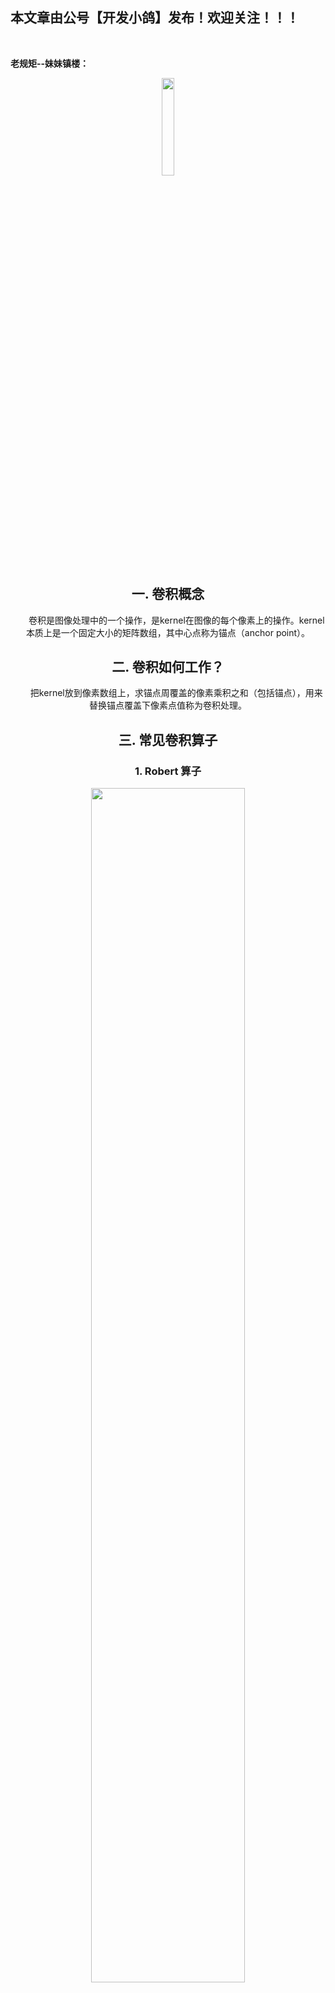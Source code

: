 ﻿## 本文章由公号【开发小鸽】发布！欢迎关注！！！
<br>

**老规矩--妹妹镇楼：**
<center>
<img src="https://img-blog.csdnimg.cn/20200721223424816.JPG"   width="20%">

## 一. 卷积概念
&nbsp;  &nbsp;  &nbsp;  &nbsp;卷积是图像处理中的一个操作，是kernel在图像的每个像素上的操作。kernel本质上是一个固定大小的矩阵数组，其中心点称为锚点（anchor point）。
## 二. 卷积如何工作？
&nbsp;  &nbsp;  &nbsp;  &nbsp;把kernel放到像素数组上，求锚点周覆盖的像素乘积之和（包括锚点），用来替换锚点覆盖下像素点值称为卷积处理。
## 三. 常见卷积算子

 ### 1. **Robert 算子**


<center>
<img src="https://img-blog.csdnimg.cn/20200528224447511.png"   width="70%">

&nbsp;  &nbsp;  &nbsp;  &nbsp;左图是左斜45度方向的差异，右图是右斜45度方向的差异。

 ### 2. Sobel 算子

<center>
<img src="https://img-blog.csdnimg.cn/20200528224516713.png"   width="70%">

&nbsp;  &nbsp;  &nbsp;  &nbsp;左图是水平方向的像素差异，右图是垂直方向的像素差异。

### **3. 拉普拉斯算子**

<center>
<img src="https://img-blog.csdnimg.cn/20200528224536149.png"   width="60%">

## 四. 自定义线性滤波
&nbsp;  &nbsp;  &nbsp;  &nbsp;自己定义一个线型滤波器的API  cv::filter2D

```cpp
cv::filter2D(
	Mat src,	//输入图像
	Mat dst,	//输出图像
	int depth,	//图像深度32/8
	Mat kernel,	//卷积核/模板
	Point anchor,//锚点位置
	double delta,//计算出来的像素+delta
	)
```
## 下面是代码：

```cpp
/*****线性滤波*****/

#include<opencv2/opencv.hpp>
#include<iostream>
#include<string>
using namespace std;

int main() {
	cv::Mat src, dst;
	src = cv::imread("1.jpg");
	string input_title = "input image";
	string output_title = "output image";
	
	cv::namedWindow(input_title, cv::WINDOW_NORMAL);
	cv::namedWindow(output_title, cv::WINDOW_NORMAL);
	cv::imshow(input_title, src);

	//Robert X 方向
	cv::Mat robert_x = (cv::Mat_<int>(2, 2) << 1, 0, 0, -1);
	//线性滤波
	cv::filter2D(src, dst, -1, robert_x, cv::Point(-1, -1), 0.0);

	//Robert Y 方向
	cv::Mat robert_y = (cv::Mat_<int>(2, 2) << 0, 1, -1, 0);
	//线性滤波
	cv::filter2D(src, dst, -1, robert_y, cv::Point(-1, -1), 0.0);

	//Sobel X 方向
	cv::Mat sobel_x = (cv::Mat_<int>(3,3) << -1,0,1,-2,0,2,-1,0,1);
	//线性滤波
	cv::filter2D(src, dst, -1, sobel_x, cv::Point(-1, -1), 0.0);

	//Sobel Y 方向
	cv::Mat sobel_y = (cv::Mat_<int>(3,3) << 0,-1,0,-1,4,-1,0,-1,0);
	//线性滤波
	cv::filter2D(src, dst, -1, sobel_y, cv::Point(-1, -1), 0.0);

	//拉普拉斯算子
	cv::Mat lap = (cv::Mat_<int>(3,3) << 0,-1,0,-1,4,-1,0,-1,0);
	//线性滤波
	cv::filter2D(src, dst, -1, lap, cv::Point(-1, -1), 0.0);

	cv::imshow(output_title, dst);


	cv::waitKey(0);
	return 0;

}
```

